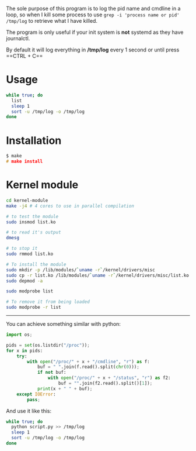 The sole purpose of this program is to log the pid name and cmdline in a loop, so when I kill some process to use `grep -i 'process name or pid' /tmp/log` to retrieve what I have killed.

The program is only useful if your init system is **not** systemd as they have journalctl.

By default it will log everything in **/tmp/log** every 1 second or until press ==CTRL + C==

# Usage

```bash
while true; do
  list
  sleep 1
  sort -u /tmp/log -o /tmp/log
done
```

# Installation

```c
$ make
# make install
```

# Kernel module

```bash
cd kernel-module
make -j4 # 4 cores to use in parallel compilation

# to test the module
sudo insmod list.ko

# to read it's output
dmesg

# to stop it
sudo rmmod list.ko

# To install the module
sudo mkdir -p /lib/modules/`uname -r`/kernel/drivers/misc
sudo cp -r list.ko /lib/modules/`uname -r`/kernel/drivers/misc/list.ko
sudo depmod -a

sudo modprobe list

# To remove it from being loaded
sudo modprobe -r list
```

---

You can achieve something similar with python:

```python
import os;

pids = set(os.listdir("/proc"));
for x in pids:
    try:
        with open("/proc/" + x + "/cmdline", "r") as f:
            buf = " ".join(f.read().split(chr(0)));
            if not buf:
                with open("/proc/" + x + "/status", "r") as f2:
                    buf = "".join(f2.read().split()[1]);
            print(x + " " + buf);
    except IOError:
        pass;
```

And use it like this:
```bash
while true; do
  python script.py >> /tmp/log
  sleep 1
  sort -u /tmp/log -o /tmp/log
done
```
